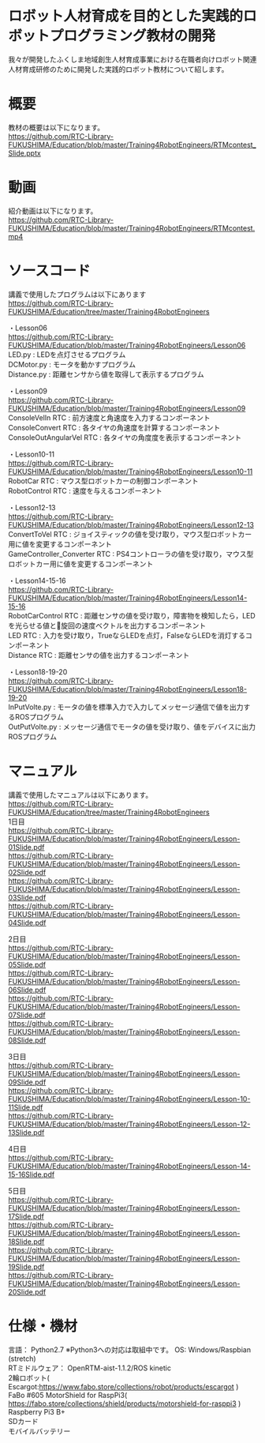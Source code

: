 # ロボット人材育成を目的とした実践的ロボットプログラミング教材の開発
我々が開発したふくしま地域創生人材育成事業における在職者向けロボット関連人材育成研修のために開発した実践的ロボット教材について紹します。

# 概要
教材の概要は以下になります。  
https://github.com/RTC-Library-FUKUSHIMA/Education/blob/master/Training4RobotEngineers/RTMcontest_Slide.pptx  

# 動画
紹介動画は以下になります。  
https://github.com/RTC-Library-FUKUSHIMA/Education/blob/master/Training4RobotEngineers/RTMcontest.mp4  

# ソースコード
講義で使用したプログラムは以下にあります  
https://github.com/RTC-Library-FUKUSHIMA/Education/tree/master/Training4RobotEngineers  
  
・Lesson06  
https://github.com/RTC-Library-FUKUSHIMA/Education/blob/master/Training4RobotEngineers/Lesson06  
 LED.py : LEDを点灯させるプログラム  
 DCMotor.py : モータを動かすプログラム  
 Distance.py : 距離センサから値を取得して表示するプログラム  
  
・Lesson09  
https://github.com/RTC-Library-FUKUSHIMA/Education/blob/master/Training4RobotEngineers/Lesson09  
 ConsoleVelIn RTC : 前方速度と角速度を入力するコンポーネント  
 ConsoleConvert RTC : 各タイヤの角速度を計算するコンポーネント  
 ConsoleOutAngularVel RTC : 各タイヤの角度度を表示するコンポーネント  
  
・Lesson10-11  
https://github.com/RTC-Library-FUKUSHIMA/Education/blob/master/Training4RobotEngineers/Lesson10-11  
 RobotCar RTC : マウス型ロボットカーの制御コンポーネント  
 RobotControl RTC : 速度を与えるコンポーネント  
  
・Lesson12-13  
https://github.com/RTC-Library-FUKUSHIMA/Education/blob/master/Training4RobotEngineers/Lesson12-13  
 ConvertToVel RTC : ジョイスティックの値を受け取り，マウス型ロボットカー用に値を変更するコンポーネント  
 GameController_Converter RTC : PS4コントローラの値を受け取り，マウス型ロボットカー用に値を変更するコンポーネント  
  
・Lesson14-15-16  
https://github.com/RTC-Library-FUKUSHIMA/Education/blob/master/Training4RobotEngineers/Lesson14-15-16  
 RobotCarControl RTC : 距離センサの値を受け取り，障害物を検知したら，LEDを光らせる値と旋回の速度ベクトルを出力するコンポーネント  
 LED RTC : 入力を受け取り，TrueならLEDを点灯，FalseならLEDを消灯するコンポーネント  
 Distance RTC : 距離センサの値を出力するコンポーネント  
  
・Lesson18-19-20  
https://github.com/RTC-Library-FUKUSHIMA/Education/blob/master/Training4RobotEngineers/Lesson18-19-20  
 InPutVolte.py : モータの値を標準入力で入力してメッセージ通信で値を出力するROSプログラム  
 OutPutVolte.py : メッセージ通信でモータの値を受け取り、値をデバイスに出力ROSプログラム  

# マニュアル
講義で使用したマニュアルは以下にあります。  
https://github.com/RTC-Library-FUKUSHIMA/Education/tree/master/Training4RobotEngineers  
1日目  
https://github.com/RTC-Library-FUKUSHIMA/Education/blob/master/Training4RobotEngineers/Lesson-01Slide.pdf  
https://github.com/RTC-Library-FUKUSHIMA/Education/blob/master/Training4RobotEngineers/Lesson-02Slide.pdf  
https://github.com/RTC-Library-FUKUSHIMA/Education/blob/master/Training4RobotEngineers/Lesson-03Slide.pdf  
https://github.com/RTC-Library-FUKUSHIMA/Education/blob/master/Training4RobotEngineers/Lesson-04Slide.pdf  

2日目  
https://github.com/RTC-Library-FUKUSHIMA/Education/blob/master/Training4RobotEngineers/Lesson-05Slide.pdf  
https://github.com/RTC-Library-FUKUSHIMA/Education/blob/master/Training4RobotEngineers/Lesson-06Slide.pdf  
https://github.com/RTC-Library-FUKUSHIMA/Education/blob/master/Training4RobotEngineers/Lesson-07Slide.pdf  
https://github.com/RTC-Library-FUKUSHIMA/Education/blob/master/Training4RobotEngineers/Lesson-08Slide.pdf  

3日目  
https://github.com/RTC-Library-FUKUSHIMA/Education/blob/master/Training4RobotEngineers/Lesson-09Slide.pdf  
https://github.com/RTC-Library-FUKUSHIMA/Education/blob/master/Training4RobotEngineers/Lesson-10-11Slide.pdf  
https://github.com/RTC-Library-FUKUSHIMA/Education/blob/master/Training4RobotEngineers/Lesson-12-13Slide.pdf  

4日目  
https://github.com/RTC-Library-FUKUSHIMA/Education/blob/master/Training4RobotEngineers/Lesson-14-15-16Slide.pdf  

5日目  
https://github.com/RTC-Library-FUKUSHIMA/Education/blob/master/Training4RobotEngineers/Lesson-17Slide.pdf  
https://github.com/RTC-Library-FUKUSHIMA/Education/blob/master/Training4RobotEngineers/Lesson-18Slide.pdf  
https://github.com/RTC-Library-FUKUSHIMA/Education/blob/master/Training4RobotEngineers/Lesson-19Slide.pdf  
https://github.com/RTC-Library-FUKUSHIMA/Education/blob/master/Training4RobotEngineers/Lesson-20Slide.pdf  

# 仕様・機材
言語： Python2.7  ※Python3への対応は取組中です。
OS: Windows/Raspbian (stretch)  
RTミドルウェア： OpenRTM-aist-1.1.2/ROS kinetic  
2輪ロボット( Escargot:https://www.fabo.store/collections/robot/products/escargot )  
FaBo #605 MotorShield for RaspPi3( https://fabo.store/collections/shield/products/motorshield-for-rasppi3 )  
Raspberry Pi3 B+   
SDカード  
モバイルバッテリー  

